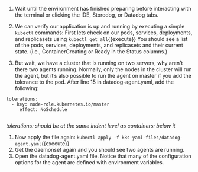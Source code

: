 1. Wait until the environment has finished preparing before interacting with the terminal or clicking the IDE, Storedog, or Datadog tabs.

1. We can verify our application is up and running by executing a simple `kubectl` commands:
First lets check on our pods, services, deployments, and replicasets using `kubectl get all`{{execute}}
You should see a list of the pods, services, deployments, and replicasets and their current state. (i.e., ContainerCreating or Ready in the Status columns.)

1. But wait, we have a cluster that is running on two servers, why aren’t there two agents running. Normally, only the nodes in the cluster will run the agent, but it’s also possible to run the agent on master if you add the tolerance to the pod. After line 15 in datadog-agent.yaml, add the following:
  <pre><code>tolerations:
  - key: node-role.kubernetes.io/master
     effect: NoSchedule
  </code></pre>

  *tolerations: should be at the same indent level as containers: below it*

1. Now apply the file again:
`kubectl apply -f k8s-yaml-files/datadog-agent.yaml`{{execute}}
1. Get the daemonset again and you should see two agents are running.
1. Open the datadog-agent.yaml file. Notice that many of the configuration options for the agent are defined with environment variables. 



